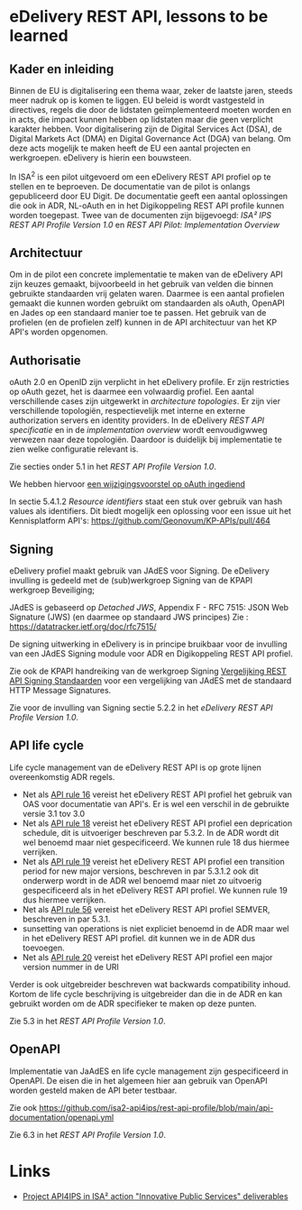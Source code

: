 # eDelivery REST API, lessons to be learned

## Kader en inleiding

Binnen de EU is digitalisering een thema waar, zeker de laatste jaren, steeds 
meer nadruk op is komen te liggen. EU beleid is wordt vastgesteld in directives, 
regels die door de lidstaten geïmplementeerd moeten worden en in acts, die 
impact kunnen hebben op lidstaten maar die geen verplicht karakter hebben. 
Voor digitalisering zijn de Digital Services Act (DSA), de Digital Markets Act (DMA) 
en Digital Governance Act (DGA) van belang. 
Om deze acts mogelijk te maken heeft de EU een aantal projecten en werkgroepen. 
eDelivery is hierin een bouwsteen. 

In ISA<sup>2</sup> is een pilot uitgevoerd om een eDelivery REST API profiel op te 
stellen en te beproeven. De documentatie van de pilot is onlangs gepubliceerd door EU Digit. 
De documentatie geeft een aantal oplossingen die ook in ADR, NL-oAuth en in het 
Digikoppeling REST API profile kunnen worden toegepast. Twee van de documenten zijn bijgevoegd: 
_ISA² IPS REST API Profile Version 1.0_ en _REST API Pilot: Implementation Overview_

## Architectuur
Om in de pilot een concrete implementatie te maken van de eDelivery API zijn keuzes 
gemaakt, bijvoorbeeld in het gebruik van velden die binnen gebruikte standaarden 
vrij gelaten waren. Daarmee is een aantal profielen gemaakt die kunnen worden 
gebruikt om standaarden als oAuth, OpenAPI en Jades op een standaard manier toe 
te passen. Het gebruik van de profielen (en de profielen zelf) kunnen in de 
API architectuur van het KP API's worden opgenomen.

## Authorisatie
oAuth 2.0 en OpenID zijn verplicht in het eDelivery profile. Er zijn restricties op 
oAuth gezet, het is daarmee een volwaardig profiel. Een aantal verschillende cases 
zijn uitgewerkt in  _architecture topologies_. Er zijn vier verschillende topologiën,
respectievelijk met interne  en externe authorization servers en identity providers. 
In de eDelivery _REST API specificatie_ en in de _implementation overview_ wordt 
eenvoudigwweg verwezen naar deze topologiën. Daardoor is duidelijk bij implementatie 
te zien welke configuratie relevant is.

Zie secties onder 5.1 in het _REST API Profile Version 1.0_.

We hebben hiervoor [een wijzigingsvoorstel op oAuth ingediend](https://github.com/Logius-standaarden/OAuth-NL-profiel/issues/27)

In sectie 5.4.1.2 _Resource identifiers_ staat een stuk over gebruik van hash values als
identifiers. Dit biedt mogelijk een oplossing voor een issue uit het Kennisplatform API's:
https://github.com/Geonovum/KP-APIs/pull/464 

## Signing
eDelivery profiel maakt gebruik van JAdES voor Signing. De eDelivery invulling is gedeeld met de (sub)werkgroep 
Signing van de KPAPI werkgroep Beveiliging;

JAdES is gebaseerd op _Detached JWS_,  Appendix F - RFC 7515: JSON Web Signature (JWS)  (en daarmee op standaard JWS principes)
Zie : https://datatracker.ietf.org/doc/rfc7515/

De signing uitwerking in eDelivery is in principe bruikbaar voor de invulling van een JAdES 
Signing module voor ADR en Digikoppeling REST API profiel.

Zie ook de KPAPI handreiking van de werkgroep Signing [Vergelijking REST API Signing Standaarden](https://geonovum.github.io/KP-APIs/publicaties/REST_API_Signing_Standaarden/) voor een vergelijking van JAdES  met de standaard HTTP Message Signatures.

Zie voor de invulling van Signing sectie 5.2.2 in het _eDelivery REST API Profile Version 1.0_.

## API life cycle
Life cycle management van de eDelivery REST API is op grote lijnen overeenkomstig ADR regels.
- Net als [API rule 16](https://logius-standaarden.github.io/API-Design-Rules/#documentation) vereist het eDelivery REST API profiel het gebruik van OAS voor documentatie van API's. Er is wel een verschil in de gebruikte versie 3.1 tov 3.0
- Net als [API rule 18](https://logius-standaarden.github.io/API-Design-Rules/#versioning) vereist het eDelivery REST API profiel een deprication schedule, dit is uitvoeriger beschreven par 5.3.2. In de ADR wordt dit wel benoemd maar niet gespecificeerd. We kunnen rule 18 dus hiermee verrijken.
- Net als [API rule 19](https://logius-standaarden.github.io/API-Design-Rules/#versioning) vereist het eDelivery REST API profiel een transition period for new major versions, beschreven in par 5.3.1.2 ook dit onderwerp wordt in de ADR  wel benoemd maar niet zo uitvoerig gespecificeerd als in het eDelivery REST API profiel. We kunnen rule 19 dus hiermee verrijken.
- Net als [API rule 56](https://logius-standaarden.github.io/API-Design-Rules/#versioning) vereist het eDelivery REST API profiel SEMVER, beschreven in par 5.3.1.
- sunsetting van operations is niet expliciet benoemd in de ADR maar wel in het eDelivery REST API profiel. dit kunnen we in de ADR dus toevoegen.
- Net als [API rule 20](https://logius-standaarden.github.io/API-Design-Rules/#versioning) vereist het eDelivery REST API profiel een major version nummer in de URI

Verder is ook uitgebreider beschreven wat  backwards compatibility inhoud. 
Kortom de life cycle beschrijving is  uitgebreider dan die in de ADR en kan gebruikt worden om de ADR specifieker te maken op deze punten.

Zie 5.3 in het _REST API Profile Version 1.0_.

## OpenAPI
Implementatie van JaAdES en life cycle management zijn gespecificeerd in OpenAPI. De eisen die in het algemeen hier aan gebruik van OpenAPI worden gesteld maken de API beter testbaar.

Zie ook https://github.com/isa2-api4ips/rest-api-profile/blob/main/api-documentation/openapi.yml

Zie 6.3 in het _REST API Profile Version 1.0_.

# Links

- [Project API4IPS in ISA² action "Innovative Public Services" deliverables](https://ec.europa.eu/digital-building-blocks/wikis/display/EDELCOMMUNITY/Project+deliverables)
